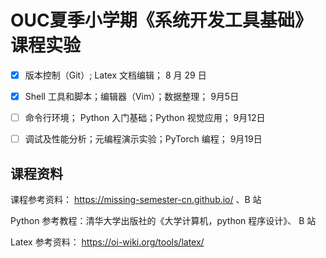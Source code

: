 # OUC夏季小学期《系统开发工具基础》课程实验

- [x] 版本控制（Git）; Latex 文档编辑；								8 月 29 日

- [x] Shell 工具和脚本；编辑器（Vim）；数据整理；		    9月5日

- [ ] 命令行环境； Python 入门基础；Python 视觉应用；	  9月12日

- [ ] 调试及性能分析；元编程演示实验；PyTorch 编程；	   9月19日

## 课程资料

课程参考资料： https://missing-semester-cn.github.io/ 、B 站

Python 参考教程：清华大学出版社的《大学计算机，python 程序设计》、 B 站

Latex 参考资料： https://oi-wiki.org/tools/latex/
